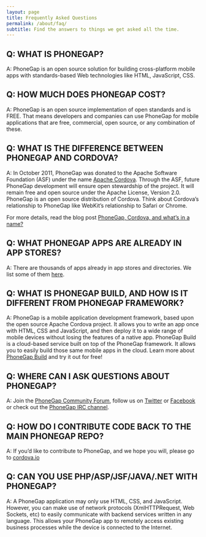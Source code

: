 ```yaml
---
layout: page
title: Frequently Asked Questions
permalink: /about/faq/
subtitle: Find the answers to things we get asked all the time.
---
```

Q: WHAT IS PHONEGAP?
--------------------
A: PhoneGap is an open source solution for building cross-platform mobile apps with standards-based Web technologies like HTML, JavaScript, CSS.


Q: HOW MUCH DOES PHONEGAP COST?
--------------------
A: PhoneGap is an open source implementation of open standards and is FREE. That means developers and companies can use PhoneGap for mobile applications that are free, commercial, open source, or any combination of these.

Q: WHAT IS THE DIFFERENCE BETWEEN PHONEGAP AND CORDOVA?  
--------------------
A: In October 2011, PhoneGap was donated to the Apache Software Foundation (ASF) under the name [Apache Cordova](http://cordova.apache.org/). Through the ASF, future PhoneGap development will ensure open stewardship of the project. It will remain free and open source under the Apache License, Version 2.0.
PhoneGap is an open source distribution of Cordova. Think about Cordova’s relationship to PhoneGap like WebKit’s relationship to Safari or Chrome.

For more details, read the blog post [PhoneGap, Cordova, and what’s in a name?](/2012/03/19/phonegap-cordova-and-what%E2%80%99s-in-a-name/)


Q: WHAT PHONEGAP APPS ARE ALREADY IN APP STORES?
--------------------
A: There are thousands of apps already in app stores and directories. We list some of them [here](/app).


Q: WHAT IS PHONEGAP BUILD, AND HOW IS IT DIFFERENT FROM PHONEGAP FRAMEWORK?
--------------------
A: PhoneGap is a mobile application development framework, based upon the open source Apache Cordova project. It allows you to write an app once with HTML, CSS and JavaScript, and then deploy it to a wide range of mobile devices without losing the features of a native app. PhoneGap Build is a cloud-based service built on top of the PhoneGap framework. It allows you to easily build those same mobile apps in the cloud. Learn more about [PhoneGap Build](http://build.phonegap.com/) and try it out for free!


Q: WHERE CAN I ASK QUESTIONS ABOUT PHONEGAP?
--------------------
A: Join the [PhoneGap Community Forum](https://forums.adobe.com/community/phonegap), follow us on [Twitter](http://twitter.com/#!/phonegap) or [Facebook](http://facebook.com/phonegap) or check out the [PhoneGap IRC channel](http://webchat.freenode.net/?randomnick=1&channels=%23phonegap&uio=d4).


Q: HOW DO I CONTRIBUTE CODE BACK TO THE MAIN PHONEGAP REPO?
--------------------
A: If you’d like to contribute to PhoneGap, and we hope you will, please go to [cordova.io](http://cordova.apache.org/)


Q: CAN YOU USE PHP/ASP/JSF/JAVA/.NET WITH PHONEGAP?
--------------------
A: A PhoneGap application may only use HTML, CSS, and JavaScript. However, you can make use of network protocols (XmlHTTPRequest, Web Sockets, etc) to easily communicate with backend services written in any language. This allows your PhoneGap app to remotely access existing business processes while the device is connected to the Internet.
